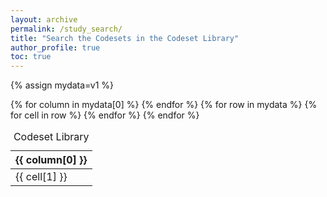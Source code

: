 ```yaml
---
layout: archive
permalink: /study_search/
title: "Search the Codesets in the Codeset Library"
author_profile: true
toc: true
--- 
```

<script type="text/javascript">
var qs = new Querystring();
var v1 = qs.get("myVar1");
</script>

<link rel="stylesheet" type="text/css" href="https://cdn.datatables.net/1.10.20/css/jquery.dataTables.min.css">
<link rel="stylesheet" type="text/css" href="https://cdn.datatables.net/buttons/1.6.1/css/buttons.dataTables.min.css">

{% assign mydata=v1 %}

<table id="example" class="display nowrap" style="width:100%">
    <caption>Codeset Library</caption>
    <thead>
    {% for column in mydata[0] %}
        <th>{{ column[0] }}</th>
    {% endfor %}
    </thead>
    <tbody>
    {% for row in mydata %}
        <tr>
        {% for cell in row %}
            <td>{{ cell[1] }}</td>
        {% endfor %}
        </tr>
    {% endfor %}
    </tbody>
</table>

<script type="text/javascript" src="https://code.jquery.com/jquery-3.3.1.js"></script>
<script type="text/javascript" src="https://cdn.datatables.net/1.10.20/js/jquery.dataTables.min.js"></script>
<script type="text/javascript" src="https://cdn.datatables.net/buttons/1.6.1/js/dataTables.buttons.min.js"></script>
<script type="text/javascript" src="https://cdn.datatables.net/buttons/1.6.1/js/buttons.flash.min.js"></script>
<script type="text/javascript" src="https://cdnjs.cloudflare.com/ajax/libs/jszip/3.1.3/jszip.min.js"></script>
<script type="text/javascript" src="https://cdnjs.cloudflare.com/ajax/libs/pdfmake/0.1.53/pdfmake.min.js"></script>
<script type="text/javascript" src="https://cdn.datatables.net/buttons/1.6.1/js/buttons.html5.min.js"></script>
<script type="text/javascript" src="https://cdn.datatables.net/buttons/1.6.1/js/buttons.print.min.js"></script>

<script type="text/javascript">
    $('#example').DataTable( {
        dom: 'Bfrtip',
        buttons: [
            'copy', 'csv', 'excel', 'pdf', 'print'
        ]
    } );
</script>
